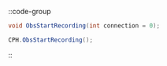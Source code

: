 ::code-group
  ```csharp [Method]
  void ObsStartRecording(int connection = 0);
  ```
  ```csharp [Example]
  CPH.ObsStartRecording();
  ```
::